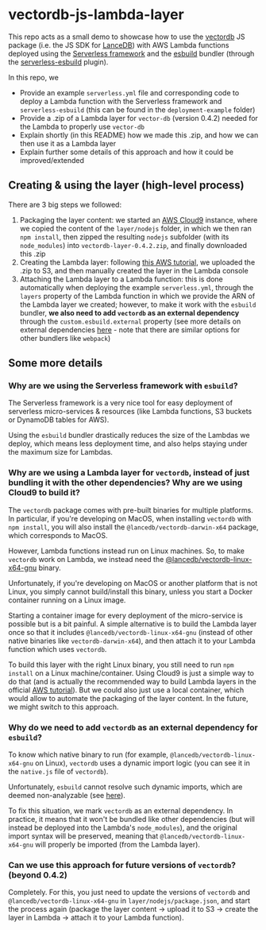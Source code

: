 # vectordb-js-lambda-layer

This repo acts as a small demo to showcase how to use the [vectordb](https://www.npmjs.com/package/vectordb) JS package (i.e. the JS SDK for [LanceDB](https://lancedb.com/)) with AWS Lambda functions deployed using the [Serverless framework](https://www.serverless.com/) and the [esbuild](https://esbuild.github.io/) bundler (through the [serverless-esbuild](https://www.npmjs.com/package/serverless-esbuild) plugin).

In this repo, we

- Provide an example `serverless.yml` file and corresponding code to deploy a Lambda function with the Serverless framework and `serverless-esbuild` (this can be found in the `deployment-example` folder)
- Provide a .zip of a Lambda layer for `vector-db` (version 0.4.2) needed for the Lambda to properly use `vector-db`
- Explain shortly (in this README) how we made this .zip, and how we can then use it as a Lambda layer
- Explain further some details of this approach and how it could be improved/extended

## Creating & using the layer (high-level process)

There are 3 big steps we followed:

1. Packaging the layer content: we started an [AWS Cloud9](https://aws.amazon.com/cloud9/) instance, where we copied the content of the `layer/nodejs` folder, in which we then ran `npm install`, then zipped the resulting `nodejs` subfolder (with its `node_modules`) into `vectordb-layer-0.4.2.zip`, and finally downloaded this .zip
2. Creating the Lambda layer: following [this AWS tutorial](https://docs.aws.amazon.com/lambda/latest/dg/creating-deleting-layers.html), we uploaded the .zip to S3, and then manually created the layer in the Lambda console
3. Attaching the Lambda layer to a Lambda function: this is done automatically when deploying the example `serverless.yml`, through the `layers` property of the Lambda function in which we provide the ARN of the Lambda layer we created; however, to make it work with the `esbuild` bundler, **we also need to add `vectordb` as an external dependency** through the `custom.esbuild.external` property (see more details on external dependencies [here](https://github.com/floydspace/serverless-esbuild?tab=readme-ov-file#external-dependencies) - note that there are similar options for other bundlers like `webpack`)

## Some more details

### Why are we using the Serverless framework with `esbuild`?

The Serverless framework is a very nice tool for easy deployment of serverless micro-services & resources (like Lambda functions, S3 buckets or DynamoDB tables for AWS).

Using the `esbuild` bundler drastically reduces the size of the Lambdas we deploy, which means less deployment time, and also helps staying under the maximum size for Lambdas.

### Why are we using a Lambda layer for `vectordb`, instead of just bundling it with the other dependencies? Why are we using Cloud9 to build it?

The `vectordb` package comes with pre-built binaries for multiple platforms. In particular, if you're developing on MacOS, when installing `vectordb` with `npm install`, you will also install the `@lancedb/vectordb-darwin-x64` package, which corresponds to MacOS.

However, Lambda functions instead run on Linux machines. So, to make `vectordb` work on Lambda, we instead need the [@lancedb/vectordb-linux-x64-gnu](https://www.npmjs.com/package/@lancedb/vectordb-linux-x64-gnu) binary.

Unfortunately, if you're developing on MacOS or another platform that is not Linux, you simply cannot build/install this binary, unless you start a Docker container running on a Linux image.

Starting a container image for every deployment of the micro-service is possible but is a bit painful. A simple alternative is to build the Lambda layer once so that it includes `@lancedb/vectordb-linux-x64-gnu` (instead of other native binaries like `vectordb-darwin-x64`), and then attach it to your Lambda function which uses `vectordb`.

To build this layer with the right Linux binary, you still need to run `npm install` on a Linux machine/container. Using Cloud9 is just a simple way to do that (and is actually the recommended way to build Lambda layers in the official [AWS tutorial](https://docs.aws.amazon.com/lambda/latest/dg/packaging-layers.html)). But we could also just use a local container, which would allow to automate the packaging of the layer content. In the future, we might switch to this approach.

### Why do we need to add `vectordb` as an external dependency for `esbuild`?

To know which native binary to run (for example, `@lancedb/vectordb-linux-x64-gnu` on Linux), `vectordb` uses a dynamic import logic (you can see it in the `native.js` file of `vectordb`).

Unfortunately, `esbuild` cannot resolve such dynamic imports, which are deemed non-analyzable (see [here](https://esbuild.github.io/api/#non-analyzable-imports)).

To fix this situation, we mark `vectordb` as an external dependency. In practice, it means that it won't be bundled like other dependencies (but will instead be deployed into the Lambda's `node_modules`), and the original import syntax will be preserved, meaning that `@lancedb/vectordb-linux-x64-gnu` will properly be imported (from the Lambda layer).

### Can we use this approach for future versions of `vectordb`? (beyond 0.4.2)

Completely. For this, you just need to update the versions of `vectordb` and `@lancedb/vectordb-linux-x64-gnu` in `layer/nodejs/package.json`, and start the process again (package the layer content -> upload it to S3 -> create the layer in Lambda -> attach it to your Lambda function).
